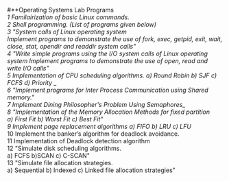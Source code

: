 #**Operating Systems Lab Programs **<br>
1 Familairization of basic Linux commands. <br>
2 Shell programming. (List of programs given below) <br>
3 "System calls of Linux operating system <br>
Implement programs to demonstrate the use of fork, exec, getpid, exit, wait, close, stat, opendir and readdir system calls" <br>
4 "Write simple programs using the I/O system calls of Linux operating system
Implement programs to demonstrate the use of open, read and write I/O calls" <br>
5 Implementation of CPU scheduling algorithms. a) Round Robin b) SJF c) FCFS d) Priority _ <br>
6 "Implement programs for Inter Process Communication using Shared memory." <br>
7 Implement Dining Philosopher's Problem Using Semaphores_ <br>
8 "Implementation of the Memory Allocation Methods for fixed partition* <br>
a) First Fit b) Worst Fit c) Best Fit" <br>
9 Implement page replacement algorithms a) FIFO b) LRU c) LFU* <br>
10 Implement the banker’s algorithm for deadlock avoidance. <br>
11 Implementation of Deadlock detection algorithm <br>
12 "Simulate disk scheduling algorithms. <br>
a) FCFS b)SCAN c) C-SCAN" <br>
13 "Simulate file allocation strategies. <br>
a) Sequential b) Indexed c) Linked file allocation strategies" <br>
